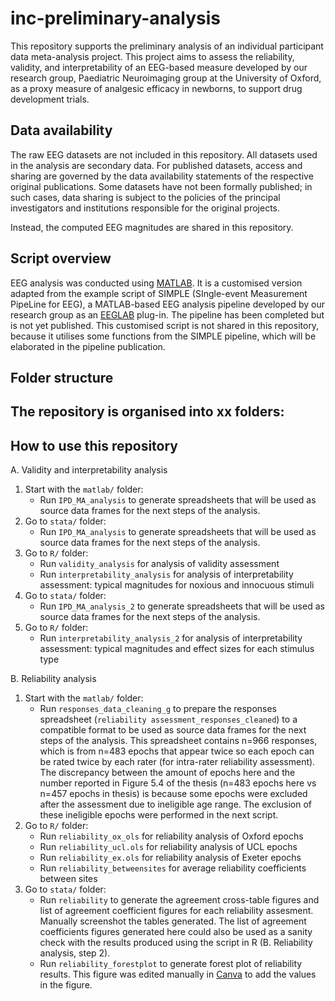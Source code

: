 # inc-preliminary-analysis

This repository supports the preliminary analysis of an individual participant data meta-analysis project. This project aims to assess the reliability, validity, and interpretability of an EEG-based measure developed by our research group, Paediatric Neuroimaging group at the University of Oxford, as a proxy measure of analgesic efficacy in newborns, to support drug development trials. 

## Data availability

The raw EEG datasets are not included in this repository. All datasets used in the analysis are secondary data. For published datasets, access and sharing are governed by the data availability statements of the respective original publications. Some datasets have not been formally published; in such cases, data sharing is subject to the policies of the principal investigators and institutions responsible for the original projects.

Instead, the computed EEG magnitudes are shared in this repository. 

## Script overview

EEG analysis was conducted using [MATLAB](https://www.mathworks.com/help/install/ug/install-products-with-internet-connection.html). It is a customised version adapted from the example script of SIMPLE (SIngle-event Measurement PipeLine for EEG), a MATLAB-based EEG analysis pipeline developed by our research group as an [EEGLAB](https://eeglab.org) plug-in. The pipeline has been completed but is not yet published. This customised script is not shared in this repository, because it utilises some functions from the SIMPLE pipeline, which will be elaborated in the pipeline publication.

## Folder structure

The repository is organised into xx folders:
- 

## How to use this repository
A. Validity and interpretability analysis
   1. Start with the `matlab/` folder:
      - Run `IPD_MA_analysis` to generate spreadsheets that will be used as source data frames for the next steps of the analysis.
   2. Go to `stata/` folder:
      - Run `IPD_MA_analysis` to generate spreadsheets that will be used as source data frames for the next steps of the analysis.
   3. Go to `R/` folder:
      - Run `validity_analysis` for analysis of validity assessment
      - Run `interpretability_analysis` for analysis of interpretability assessment: typical magnitudes for noxious and innocuous stimuli
   4. Go to `stata/` folder:
      - Run `IPD_MA_analysis_2` to generate spreadsheets that will be used as source data frames for the next steps of the analysis.
   5. Go to `R/` folder:
      - Run `interpretability_analysis_2` for analysis of interpretability assessment: typical magnitudes and effect sizes for each stimulus type

B. Reliability analysis
   1. Start with the `matlab/` folder:
      - Run `responses_data_cleaning_g` to prepare the responses spreadsheet (`reliability assessment_responses_cleaned`) to a compatible format to be used as source data frames for the next steps of the analysis. This spreadsheet contains n=966 responses, which is from n=483 epochs that appear twice so each epoch can be rated twice by each rater (for intra-rater reliability assessment). The discrepancy between the amount of epochs here and the number reported in Figure 5.4 of the thesis (n=483 epochs here vs n=457 epochs in thesis) is because some epochs were excluded after the assessment due to ineligible age range. The exclusion of these ineligible epochs were performed in the next script.
2. Go to `R/` folder:
      - Run `reliability_ox_ols` for reliability analysis of Oxford epochs
      - Run `reliability_ucl.ols` for reliability analysis of UCL epochs
      - Run `reliability_ex.ols` for reliability analysis of Exeter epochs
      - Run `reliability_betweensites` for average reliability coefficients between sites
3. Go to `stata/` folder:
      - Run `reliability` to generate the agreement cross-table figures and list of agreement coefficient figures for each reliability assesment. Manually screenshot the tables generated. The list of agreement coefficients figures generated here could also be used as a sanity check with the results produced using the script in R (B. Reliability analysis, step 2). 
      - Run `reliability_forestplot` to generate forest plot of reliability results. This figure was edited manually in [Canva](https://www.canva.com) to add the values in the figure.